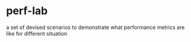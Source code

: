 # perf-lab
a set of devised scenarios to demonstrate what performance metrics are like for different situation
